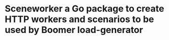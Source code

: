 # Sceneworker a Go package to create HTTP workers and scenarios to be used by Boomer load-generator
